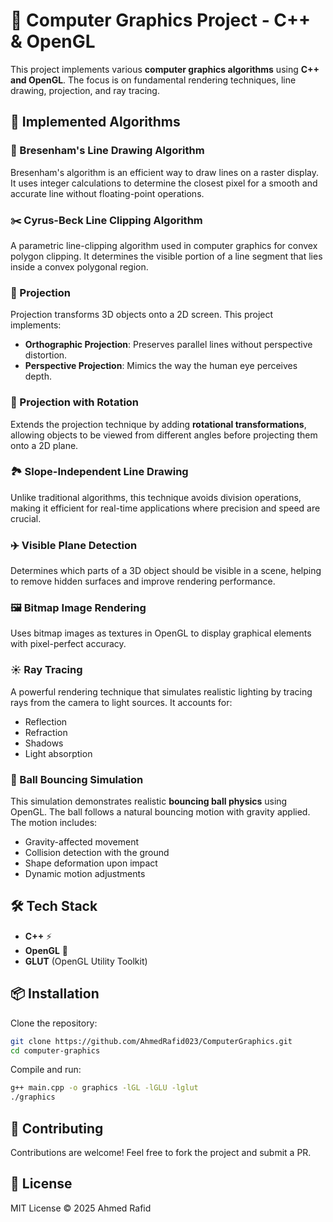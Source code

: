# 🎨 Computer Graphics Project - C++ & OpenGL

This project implements various **computer graphics algorithms** using **C++ and OpenGL**. The focus is on fundamental rendering techniques, line drawing, projection, and ray tracing.

## 🚀 Implemented Algorithms

### 📏 Bresenham's Line Drawing Algorithm
Bresenham's algorithm is an efficient way to draw lines on a raster display. It uses integer calculations to determine the closest pixel for a smooth and accurate line without floating-point operations.

### ✂️ Cyrus-Beck Line Clipping Algorithm
A parametric line-clipping algorithm used in computer graphics for convex polygon clipping. It determines the visible portion of a line segment that lies inside a convex polygonal region.

### 🔭 Projection
Projection transforms 3D objects onto a 2D screen. This project implements:
- **Orthographic Projection**: Preserves parallel lines without perspective distortion.
- **Perspective Projection**: Mimics the way the human eye perceives depth.

### 🔄 Projection with Rotation
Extends the projection technique by adding **rotational transformations**, allowing objects to be viewed from different angles before projecting them onto a 2D plane.

### 🏞️ Slope-Independent Line Drawing
Unlike traditional algorithms, this technique avoids division operations, making it efficient for real-time applications where precision and speed are crucial.

### ✈️ Visible Plane Detection
Determines which parts of a 3D object should be visible in a scene, helping to remove hidden surfaces and improve rendering performance.

### 🖼️ Bitmap Image Rendering
Uses bitmap images as textures in OpenGL to display graphical elements with pixel-perfect accuracy.

### ☀️ Ray Tracing
A powerful rendering technique that simulates realistic lighting by tracing rays from the camera to light sources. It accounts for:
- Reflection
- Refraction
- Shadows
- Light absorption

### 🏀 Ball Bouncing Simulation
This simulation demonstrates realistic **bouncing ball physics** using OpenGL. The ball follows a natural bouncing motion with gravity applied. The motion includes:
- Gravity-affected movement
- Collision detection with the ground
- Shape deformation upon impact
- Dynamic motion adjustments

## 🛠️ Tech Stack
- **C++** ⚡
- **OpenGL** 🎨
- **GLUT** (OpenGL Utility Toolkit)

## 📦 Installation
Clone the repository:
```sh
git clone https://github.com/AhmedRafid023/ComputerGraphics.git
cd computer-graphics
```

Compile and run:
```sh
g++ main.cpp -o graphics -lGL -lGLU -lglut
./graphics
```

## 🤝 Contributing
Contributions are welcome! Feel free to fork the project and submit a PR.

## 📜 License
MIT License © 2025 Ahmed Rafid


